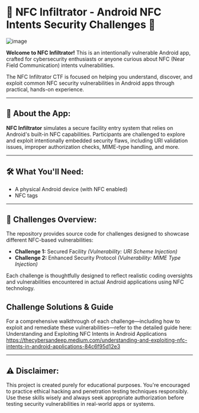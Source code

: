 # 🔐 NFC Infiltrator - Android NFC Intents Security Challenges 🔐

![image](https://github.com/user-attachments/assets/70b1e1d1-3fa3-447e-bc8e-4733cae03aba)


**Welcome to NFC Infiltrator!** This is an intentionally vulnerable Android app, crafted for cybersecurity enthusiasts or anyone curious about NFC (Near Field Communication) intents vulnerabilities.

The NFC Infiltrator CTF is focused on helping you understand, discover, and exploit common NFC security vulnerabilities in Android apps through practical, hands-on experience.

---

## 📱 About the App:

**NFC Infiltrator** simulates a secure facility entry system that relies on Android's built-in NFC capabilities. Participants are challenged to explore and exploit intentionally embedded security flaws, including URI validation issues, improper authorization checks, MIME-type handling, and more.

---

## 🛠️ What You'll Need:

- A physical Android device (with NFC enabled)
- NFC tags

---

## 🚩 Challenges Overview:

The repository provides source code for challenges designed to showcase different NFC-based vulnerabilities:

- **Challenge 1:** Secured Facility *(Vulnerability: URI Scheme Injection)*
- **Challenge 2:** Enhanced Security Protocol *(Vulnerability: MIME Type Injection)*

Each challenge is thoughtfully designed to reflect realistic coding oversights and vulnerabilities encountered in actual Android applications using NFC technology.

## Challenge Solutions & Guide
For a comprehensive walkthrough of each challenge—including how to exploit and remediate these vulnerabilities—refer to the detailed guide here:
Understanding and Exploiting NFC Intents in Android Applications https://thecybersandeep.medium.com/understanding-and-exploiting-nfc-intents-in-android-applications-84c6f95d12e3

---

## ⚠️ Disclaimer:

This project is created purely for educational purposes. You're encouraged to practice ethical hacking and penetration testing techniques responsibly. Use these skills wisely and always seek appropriate authorization before testing security vulnerabilities in real-world apps or systems.
